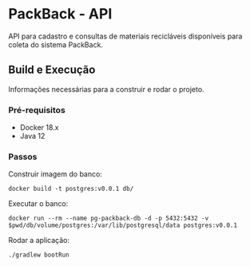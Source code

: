 # PackBack - API

API para cadastro e consultas de materiais recicláveis disponíveis para coleta do sistema PackBack.

## Build e Execução

Informações necessárias para a construir e rodar o projeto.

### Pré-requisitos

- Docker 18.x
- Java 12

### Passos

Construir imagem do banco:
```
docker build -t postgres:v0.0.1 db/
```

Executar o banco:
```
docker run --rm --name pg-packback-db -d -p 5432:5432 -v $pwd/db/volume/postgres:/var/lib/postgresql/data postgres:v0.0.1
```

Rodar a aplicação:
```
./gradlew bootRun
```